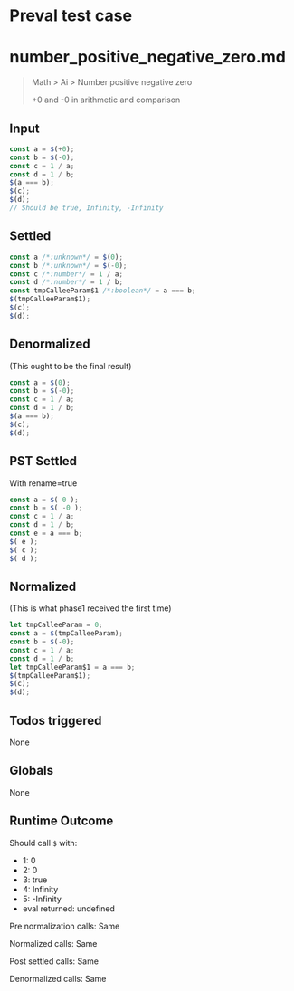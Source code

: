 # Preval test case

# number_positive_negative_zero.md

> Math > Ai > Number positive negative zero
>
> +0 and -0 in arithmetic and comparison

## Input

`````js filename=intro
const a = $(+0);
const b = $(-0);
const c = 1 / a;
const d = 1 / b;
$(a === b);
$(c);
$(d);
// Should be true, Infinity, -Infinity
`````


## Settled


`````js filename=intro
const a /*:unknown*/ = $(0);
const b /*:unknown*/ = $(-0);
const c /*:number*/ = 1 / a;
const d /*:number*/ = 1 / b;
const tmpCalleeParam$1 /*:boolean*/ = a === b;
$(tmpCalleeParam$1);
$(c);
$(d);
`````


## Denormalized
(This ought to be the final result)

`````js filename=intro
const a = $(0);
const b = $(-0);
const c = 1 / a;
const d = 1 / b;
$(a === b);
$(c);
$(d);
`````


## PST Settled
With rename=true

`````js filename=intro
const a = $( 0 );
const b = $( -0 );
const c = 1 / a;
const d = 1 / b;
const e = a === b;
$( e );
$( c );
$( d );
`````


## Normalized
(This is what phase1 received the first time)

`````js filename=intro
let tmpCalleeParam = 0;
const a = $(tmpCalleeParam);
const b = $(-0);
const c = 1 / a;
const d = 1 / b;
let tmpCalleeParam$1 = a === b;
$(tmpCalleeParam$1);
$(c);
$(d);
`````


## Todos triggered


None


## Globals


None


## Runtime Outcome


Should call `$` with:
 - 1: 0
 - 2: 0
 - 3: true
 - 4: Infinity
 - 5: -Infinity
 - eval returned: undefined

Pre normalization calls: Same

Normalized calls: Same

Post settled calls: Same

Denormalized calls: Same
